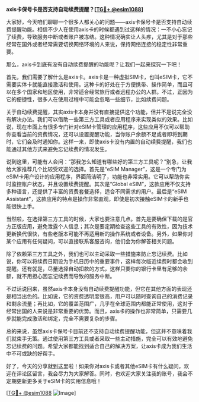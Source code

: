 **axis卡保号卡是否支持自动续费提醒？[[TG💪+ @esim1088](https://t.me/s/esim1088)]**

大家好，今天咱们聊聊一个很多人都关心的问题——axis卡保号卡是否支持自动续费提醒功能。相信不少人在使用axis卡的时候都遇到过这样的情况：一不小心忘记了续费，导致服务中断或者账户被冻结。这种情况确实让人头疼，尤其是对于那些经常在国外或者经常需要切换网络环境的人来说，保持网络连接的稳定性非常重要。

那么，axis卡到底有没有自动续费提醒的功能呢？让我们一起来探究一下吧！

首先，我们需要了解什么是axis卡。axis卡是一种虚拟SIM卡，也叫eSIM卡，它不需要实体卡就能直接激活和使用。这种卡的好处在于方便携带、操作简单，而且可以在多个国家和地区使用，非常适合经常旅行或者远程办公的人群。不过，正因为它的便捷性，很多人在使用过程中可能会忽略一些细节，比如续费问题。

关于自动续费提醒，其实axis卡本身并没有直接提供这个功能，但并不是说完全没有解决办法。我们可以借助一些第三方工具或者应用程序来实现类似的效果。比如说，现在市面上有很多专门针对eSIM卡管理的应用程序，这些应用不仅可以帮助你查看当前的资费情况，还可以设置提醒功能，当你账户余额不足或者即将到期时，它们会及时通知你。这样一来，即使axis卡没有内置的自动续费提醒，我们也能通过其他方式来避免忘记续费的情况发生。

说到这里，可能有人会问：“那我怎么知道有哪些好的第三方工具呢？”别急，让我给大家推荐几个比较受欢迎的选择。首先是“eSIM Manager”，这是一个专门为eSIM卡用户设计的应用程序，界面简洁明了，功能也非常实用。它可以帮助你实时监控账户状态，并且设置续费提醒。其次是“Global eSIM”，这款应用不仅支持多种语言，还提供了丰富的资费套餐选择，适合不同需求的用户。最后是“eSIM Assistant”，这款应用的特点是操作非常直观，即使是初次接触eSIM卡的新手也能很快上手。

当然啦，在选择第三方工具的时候，大家也要注意几点。首先是要确保下载的是官方正版应用，避免泄露个人信息；其次是要定期检查这些工具的有效性，因为技术更新换代很快，有些老版本可能不再适用新的操作系统或者设备。另外，如果你对某个应用有任何疑问，可以直接联系客服咨询，他们会为你解答相关问题。

除了依赖第三方工具之外，我们也可以主动采取一些措施来防止忘记续费。比如说，你可以将续费日期设为手机日历中的重要事件，这样每次临近续费时都会收到提醒。还有就是，尽量选择自动扣款的方式，这样只要你的银行卡里有足够的余额，就不用担心因忘记续费而导致的服务中断。

不过话说回来，虽然axis卡本身没有自动续费提醒功能，但它在其他方面的表现还是相当出色的。比如说，它的资费透明度很高，用户可以随时查询自己的消费记录和剩余流量；再比如，它的覆盖范围广，几乎在全球范围内都能正常使用，这对于经常出国的人来说是非常重要的优势。而且，axis卡的操作也非常简单，只需要几步就能完成激活和绑定，完全不需要复杂的步骤。

总的来说，虽然axis卡保号卡目前还不支持自动续费提醒功能，但这并不意味着我们就束手无策。通过使用第三方工具或者采取一些主动措施，完全可以有效地避免忘记续费的问题。希望大家都能找到适合自己的解决方案，让axis卡成为我们生活中不可或缺的好帮手。

好了，今天的分享就到这里啦！如果你对axis卡或者其他eSIM卡有什么疑问，欢迎在评论区留言，我会尽力为大家解答。同时，也欢迎大家关注我的账号，我会不定期更新更多关于eSIM卡的实用信息哦！

[[TG💪+ @esim1088](https://t.me/s/esim1088) ![Image](https://i.postimg.cc/4NQfJmqS/Snipaste-2025-05-13-00-14-12.png)]